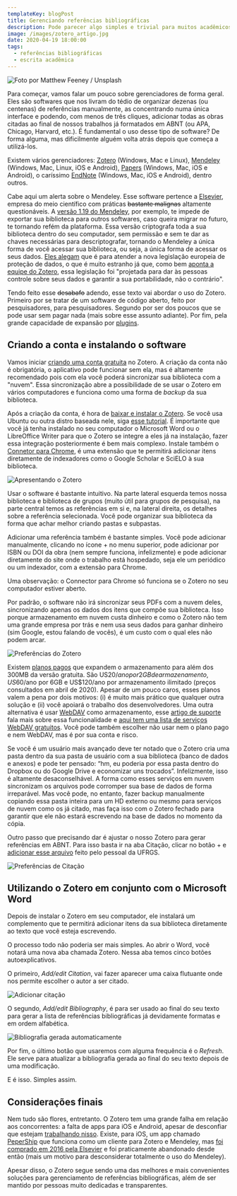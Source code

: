 ```yaml
---
templateKey: blogPost
title: Gerenciando referências bibliográficas
description: Pode parecer algo simples e trivial para muitos acadêmicos e pesquisadores o uso de gerenciadores de referências bibliográficas, mas para muitos outros esse é um assunto bem obscuro (ou até mesmo desconhecido). Se você se encontra nesse segundo grupo, esse texto é para você.
image: /images/zotero_artigo.jpg
date: 2020-04-19 18:00:00
tags:
  - referências bibliográficas
  - escrita acadêmica
---
```


![Foto por Matthew Feeney / Unsplash](/images/zotero_artigo.jpg)

Para começar, vamos falar um pouco sobre gerenciadores de forma geral. Eles são softwares que nos livram do tédio de organizar dezenas (ou centenas) de referências manualmente, as concentrando numa única interface e podendo, com menos de três cliques, adicionar todas as obras citadas ao final de nossos trabalhos já formatados em ABNT (ou APA, Chicago, Harvard, etc.). É fundamental o uso desse tipo de software? De forma alguma, mas dificilmente alguém volta atrás depois que começa a utilizá-los.

Existem vários gerenciadores: [Zotero](https://www.zotero.org/) (Windows, Mac e Linux), [Mendeley](https://www.mendeley.com/) (Windows, Mac, Linux, iOS e Android), [Papers](https://www.papersapp.com/) (Windows, Mac, iOS e Android), o caríssimo [EndNote](https://endnote.com/) (Windows, Mac, iOS e Android), dentro outros.

Cabe aqui um alerta sobre o Mendeley. Esse software pertence a [Elsevier](https://www.elsevier.com/pt-br), empresa do meio científico com práticas ~~bastante malignas~~ altamente questionáveis. A [versão 1.19 do Mendeley](https://www.mendeley.com/release-notes/v1_19), por exemplo, te impede de exportar sua biblioteca para outros softwares, caso queira migrar no futuro, te tornando refém da plataforma. Essa versão criptografa toda a sua biblioteca dentro do seu computador, sem permissão e sem te dar as chaves necessárias para descriptografar, tornando o Mendeley a única forma de você acessar sua biblioteca, ou seja, a única forma de acessar os seus dados. [Eles alegam](https://twitter.com/mendeley_com/status/1006915998841221120) que é para atender a nova legislação europeia de proteção de dados, o que é muito estranho já que, como bem [aponta a equipe do Zotero](https://www.zotero.org/support/kb/mendeley_import), essa legislação foi "projetada para dar às pessoas controle sobre seus dados e garantir a sua portabilidade, não o contrário".

Tendo feito esse ~~desabafo~~ adendo, esse texto vai abordar o uso do Zotero. Primeiro por se tratar de um software de código aberto, feito por pesquisadores, para pesquisadores. Segundo por ser dos poucos que se pode usar sem pagar nada (mais sobre esse assunto adiante). Por fim, pela grande capacidade de expansão por [plugins](https://www.zotero.org/support/plugins).

## Criando a conta e instalando o software

Vamos iniciar [criando uma conta gratuita](https://www.zotero.org/user/register) no Zotero. A criação da conta não é obrigatória, o aplicativo pode funcionar sem ela, mas é altamente recomendado pois com ela você poderá sincronizar sua biblioteca com a "nuvem". Essa sincronização abre a possibilidade de se usar o Zotero em vários computadores e funciona como uma forma de _backup_ da sua biblioteca.

Após a criação da conta, é hora de [baixar e instalar o Zotero](https://www.zotero.org/download/). Se você usa Ubuntu ou outra distro baseada nele, siga [esse tutorial](http://www.ubuntubuzz.com/2018/06/complete-guide-to-install-zotero-on-ubuntu-1804.html). É importante que você já tenha instalado no seu computador o Microsoft Word ou o LibreOffice Writer para que o Zotero se integre a eles já na instalação, fazer essa integração posteriormente é bem mais complexo. Instale também o [Connetor para Chrome](https://chrome.google.com/webstore/detail/ekhagklcjbdpajgpjgmbionohlpdbjgc), é uma extensão que te permitirá adicionar itens diretamente de indexadores como o Google Scholar e SciELO à sua biblioteca.

![Apresentando o Zotero](/images/zotero.png)

Usar o software é bastante intuitivo. Na parte lateral esquerda temos nossa biblioteca e biblioteca de grupos (muito útil para grupos de pesquisa), na parte central temos as referências em si e, na lateral direita, os detalhes sobre a referência selecionada. Você pode organizar sua biblioteca da forma que achar melhor criando pastas e subpastas.

Adicionar uma referência também é bastante simples. Você pode adicionar manualmente, clicando no ícone + no menu superior, pode adicionar por ISBN ou DOI da obra (nem sempre funciona, infelizmente) e pode adicionar diretamente do site onde o trabalho está hospedado, seja ele um periódico ou um indexador, com a extensão para Chrome.

Uma observação: o Connector para Chrome só funciona se o Zotero no seu computador estiver aberto.

Por padrão, o software não irá sincronizar seus PDFs com a nuvem deles, sincronizando apenas os dados dos itens que compõe sua biblioteca. Isso porque armazenamento em nuvem custa dinheiro e como o Zotero não tem uma grande empresa por trás e nem usa seus dados para ganhar dinheiro (sim Google, estou falando de vocês), é um custo com o qual eles não podem arcar.

![Preferências do Zotero](/images/zotero_sync.png)

Existem [planos pagos](https://www.zotero.org/settings/storage) que expandem o armazenamento para além dos 300MB da versão gratuita. São US$20/ano por 2GB de armazenamento, US$60/ano por 6GB e US\$120/ano por armazenamento ilimitado (preços consultados em abril de 2020). Apesar de um pouco caros, esses planos valem a pena por dois motivos: (i) é muito mais prático que qualquer outra solução e (ii) você apoiará o trabalho dos desenvolvedores. Uma outra alternativa é usar [WebDAV](https://pt.wikipedia.org/wiki/WebDAV) como armazenamento, esse [artigo de suporte](https://www.zotero.org/support/sync#webdav) fala mais sobre essa funcionalidade e [aqui tem uma lista de serviços WebDAV gratuitos](https://www.zotero.org/support/kb/webdav_services). Você pode também escolher não usar nem o plano pago e nem WebDAV, mas é por sua conta e risco.

Se você é um usuário mais avançado deve ter notado que o Zotero cria uma pasta dentro da sua pasta de usuário com a sua biblioteca (banco de dados e anexos) e pode ter pensado: “hm, eu poderia por essa pasta dentro do Dropbox ou do Google Drive e economizar uns trocados”. Infelizmente, isso é altamente desaconselhável. A forma como esses serviços em nuvem sincronizam os arquivos pode corromper sua base de dados de forma irreparável. Mas você pode, no entanto, fazer backup manualmente copiando essa pasta inteira para um HD externo ou mesmo para serviços de nuvem como os já citado, mas faça isso com o Zotero fechado para garantir que ele não estará escrevendo na base de dados no momento da cópia.

Outro passo que precisando dar é ajustar o nosso Zotero para gerar referências em ABNT. Para isso basta ir na aba Citação, clicar no botão + e [adicionar esse arquivo](/abnt.csl) feito pelo pessoal da UFRGS.

![Preferências de Citação](/images/zotero_abnt.png)

## Utilizando o Zotero em conjunto com o Microsoft Word

Depois de instalar o Zotero em seu computador, ele instalará um complemento que te permitirá adicionar itens da sua biblioteca diretamente ao texto que você esteja escrevendo.

O processo todo não poderia ser mais simples. Ao abrir o Word, você notará uma nova aba chamada Zotero. Nessa aba temos cinco botões autoexplicativos.

O primeiro, _Add/edit Citation_, vai fazer aparecer uma caixa flutuante onde nos permite escolher o autor a ser citado.

![Adicionar citação](/images/02.png)

O segundo, _Add/edit Bibliography_, é para ser usado ao final do seu texto para gerar a lista de referências bibliográficas já devidamente formatas e em ordem alfabética.

![Bibliografia gerada automaticamente](/images/03.png)

Por fim, o último botão que usaremos com alguma frequência é o _Refresh_. Ele serve para atualizar a bibliografia gerada ao final do seu texto depois de uma modificação.

E é isso. Simples assim.

## Considerações finais

Nem tudo são flores, entretanto. O Zotero tem uma grande falha em relação aos concorrentes: a falta de apps para iOS e Android, apesar de desconfiar que estejam [trabalhando nisso](https://twitter.com/zotero/status/1069690493053726720). Existe, para iOS, um app chamado [PeperShip](https://www.papershipapp.com) que funciona como um cliente para Zotero e Mendeley, mas [foi comprado em 2016 pela Elsevier](http://blog.shazino.com/articles/hivebench/hivebench-acquisition/) e foi praticamente abandonado desde então (mais um motivo para desconsiderar totalmente o uso do Mendeley).

Apesar disso, o Zotero segue sendo uma das melhores e mais convenientes soluções para gerenciamento de referências bibliográficas, além de ser mantido por pessoas muito dedicadas e transparentes.
